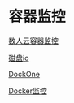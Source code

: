 # 容器监控
[数人云容器监控](https://www.jianshu.com/p/cc629a45f1b1)

[磁盘io](https://blog.csdn.net/sofia1217/article/details/49158493)

[DockOne](http://dockone.io/article/2468)

[Docker监控](https://segmentfault.com/a/1190000002811652)

## 